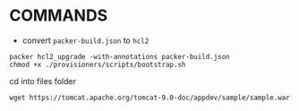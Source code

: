 # COMMANDS
- convert `packer-build.json` to `hcl2`

```
packer hcl2_upgrade -with-annotations packer-build.json
chmod +x ./provisioners/scripts/bootstrap.sh

```

cd into files folder

`wget https://tomcat.apache.org/tomcat-9.0-doc/appdev/sample/sample.war`
